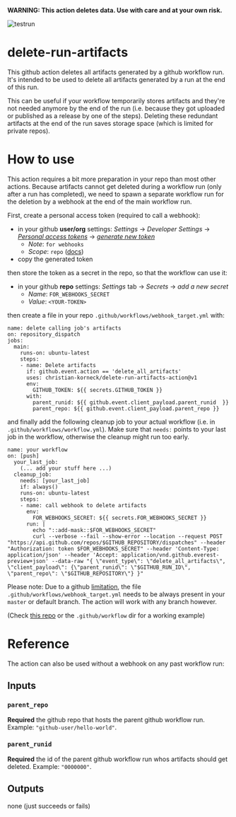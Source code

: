 **WARNING: This action deletes data. Use with care and at your own risk.**

![testrun](https://github.com/christian-korneck/delete-run-artifacts-action/workflows/testrun/badge.svg)

# delete-run-artifacts

This github action deletes all artifacts generated by a github workflow run. It's intended to be used to delete all artifacts generated by a run at the end of this run.

This can be useful if your workflow temporarily stores artifacts and they're not needed anymore by the end of the run (i.e. because they got uploaded or published as a release by one of the steps). Deleting these redundant artifacts at the end of the run saves storage space (which is limited for private repos).

# How to use

This action requires a bit more preparation in your repo than most other actions. Because artifacts cannot get deleted during a workflow run (only after a run has completed), we need to spawn a separate workflow run for the deletion by a webhook at the end of the main workflow run.

First, create a personal access token (required to call a webhook):

- in your github **user/org** settings: *Settings* -> *Developer Settings* -> *[Personal access tokens](https://github.com/settings/tokens)* -> *[generate new token](https://github.com/settings/tokens/new)*
  - *Note*: `for webhooks`
  - *Scope*: `repo` ([docs](https://developer.github.com/apps/building-oauth-apps/understanding-scopes-for-oauth-apps/))
- copy the generated token

then store the token as a secret in the repo, so that the workflow can use it:

- in your github **repo** settings: *Settings* tab -> *Secrets* -> *add a new secret*
  - *Name*: `FOR_WEBHOOKS_SECRET`
  - *Value*: `<YOUR-TOKEN>`

then create a file in your repo `.github/workflows/webhook_target.yml` with:

```
name: delete calling job's artifacts
on: repository_dispatch
jobs:
  main:
    runs-on: ubuntu-latest
    steps:
    - name: Delete artifacts
      if: github.event.action == 'delete_all_artifacts'
      uses: christian-korneck/delete-run-artifacts-action@v1
      env:
        GITHUB_TOKEN: ${{ secrets.GITHUB_TOKEN }}
      with:
        parent_runid: ${{ github.event.client_payload.parent_runid  }}
        parent_repo: ${{ github.event.client_payload.parent_repo }}
```

and finally add the following cleanup job to your actual workflow (i.e. in `.github/workflows/workflow.yml`).
Make sure that `needs:` points to your last job in the workflow, otherwise the cleanup might run too early.

```
name: your workflow
on: [push]
  your_last_job:
    (... add your stuff here ...)
  cleanup_job:
    needs: [your_last_job]
    if: always()
    runs-on: ubuntu-latest
    steps:
    - name: call webhook to delete artifacts
      env:
        FOR_WEBHOOKS_SECRET: ${{ secrets.FOR_WEBHOOKS_SECRET }}
      run: |
        echo "::add-mask::$FOR_WEBHOOKS_SECRET"
        curl --verbose --fail --show-error --location --request POST "https://api.github.com/repos/$GITHUB_REPOSITORY/dispatches" --header "Authorization: token $FOR_WEBHOOKS_SECRET" --header 'Content-Type: application/json' --header 'Accept: application/vnd.github.everest-preview+json' --data-raw "{ \"event_type\": \"delete_all_artifacts\", \"client_payload\": {\"parent_runid\": \"$GITHUB_RUN_ID\", \"parent_repo\": \"$GITHUB_REPOSITORY\"} }"
```

Please note: Due to a github [limitation](https://github.community/t5/GitHub-Actions/repository-dispatch-not-triggering-actions/m-p/33845#M1677), the file `.github/workflows/webhook_target.yml` needs to be always present in your `master` or default branch. The action will work with any branch however.   
   
(Check [this repo](https://github.com/christian-korneck/captive) or the `.github/workflow` dir for a working example)

# Reference

The action can also be used without a webhook on any past workflow run: 

## Inputs

### `parent_repo`

**Required** the github repo that hosts the parent github workflow run. Example: `"github-user/hello-world"`.

### `parent_runid`

**Required** the id of the parent github workflow run whos artifacts should get deleted. Example: `"0000000"`.


## Outputs

none (just succeeds or fails)

